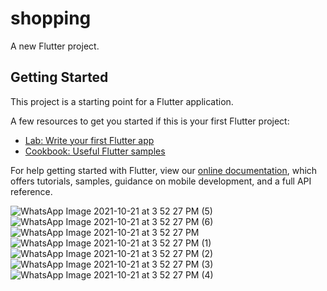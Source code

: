 # shopping

A new Flutter project.

## Getting Started

This project is a starting point for a Flutter application.

A few resources to get you started if this is your first Flutter project:

- [Lab: Write your first Flutter app](https://flutter.dev/docs/get-started/codelab)
- [Cookbook: Useful Flutter samples](https://flutter.dev/docs/cookbook)

For help getting started with Flutter, view our
[online documentation](https://flutter.dev/docs), which offers tutorials,
samples, guidance on mobile development, and a full API reference.


![WhatsApp Image 2021-10-21 at 3 52 27 PM (5)](https://user-images.githubusercontent.com/25567530/138259802-b117b326-f3c9-4164-a5fa-a090edc8a7e3.jpeg)
![WhatsApp Image 2021-10-21 at 3 52 27 PM (6)](https://user-images.githubusercontent.com/25567530/138259805-edb6dc28-8d65-4372-aa13-4c4386b64337.jpeg)
![WhatsApp Image 2021-10-21 at 3 52 27 PM](https://user-images.githubusercontent.com/25567530/138259808-c284a157-d7d6-4cbe-9017-ff932556c2fc.jpeg)
![WhatsApp Image 2021-10-21 at 3 52 27 PM (1)](https://user-images.githubusercontent.com/25567530/138259810-ebc0b1bd-7a96-42d1-9a75-9cf52b72aab2.jpeg)
![WhatsApp Image 2021-10-21 at 3 52 27 PM (2)](https://user-images.githubusercontent.com/25567530/138259811-dc71f2ba-aad0-464b-b34d-3081bd368a03.jpeg)
![WhatsApp Image 2021-10-21 at 3 52 27 PM (3)](https://user-images.githubusercontent.com/25567530/138259813-5abf0eb8-69c6-40dd-8ac9-dac232e1d7fd.jpeg)
![WhatsApp Image 2021-10-21 at 3 52 27 PM (4)](https://user-images.githubusercontent.com/25567530/138259816-a5c4000e-94aa-4554-ac45-f35b2787f95c.jpeg)
